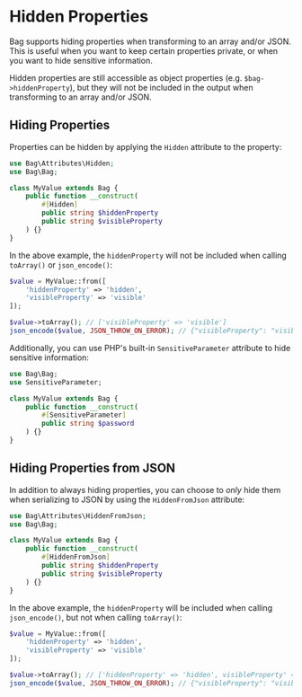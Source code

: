 # Hidden Properties

Bag supports hiding properties when transforming to an array and/or JSON. 
This is useful when you want to keep certain properties private, or when you want to hide sensitive information.

Hidden properties are still accessible as object properties (e.g. `$bag->hiddenProperty`), but they will not be included
in the output when transforming to an array and/or JSON.

## Hiding Properties

Properties can be hidden by applying the `Hidden` attribute to the property:

```php
use Bag\Attributes\Hidden;
use Bag\Bag;

class MyValue extends Bag {
    public function __construct(
        #[Hidden]
        public string $hiddenProperty
        public string $visibleProperty
    ) {}
}
```

In the above example, the `hiddenProperty` will not be included when calling `toArray()` or `json_encode()`:

```php
$value = MyValue::from([
    'hiddenProperty' => 'hidden',
    'visibleProperty' => 'visible'
]);

$value->toArray(); // ['visibleProperty' => 'visible']
json_encode($value, JSON_THROW_ON_ERROR); // {"visibleProperty": "visible"}
```

Additionally, you can use PHP's built-in `SensitiveParameter` attribute to hide sensitive information:

```php
use Bag\Bag;
use SensitiveParameter;

class MyValue extends Bag {
    public function __construct(
        #[SensitiveParameter]
        public string $password
    ) {}
}
```

## Hiding Properties from JSON

In addition to always hiding properties, you can choose to _only_ hide them when serializing to JSON by using the `HiddenFromJson` attribute:

```php
use Bag\Attributes\HiddenFromJson;
use Bag\Bag;

class MyValue extends Bag {
    public function __construct(
        #[HiddenFromJson]
        public string $hiddenProperty
        public string $visibleProperty
    ) {}
}
```

In the above example, the `hiddenProperty` will be included when calling `json_encode()`, but not when calling `toArray()`:

```php
$value = MyValue::from([
    'hiddenProperty' => 'hidden',
    'visibleProperty' => 'visible'
]);

$value->toArray(); // ['hiddenProperty' => 'hidden', visibleProperty' => 'visible']
json_encode($value, JSON_THROW_ON_ERROR); // {"visibleProperty": "visible"}
```
